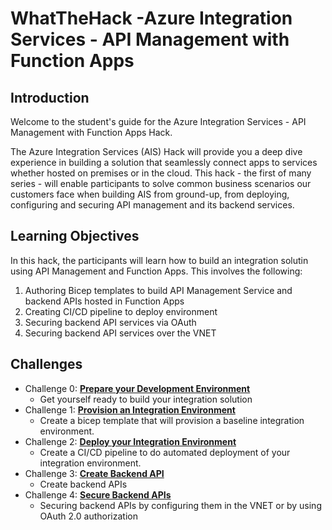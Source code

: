 # WhatTheHack -Azure Integration Services - API Management with Function Apps

## Introduction
Welcome to the student's guide for the Azure Integration Services - API Management with Function Apps Hack. 

The Azure Integration Services (AIS) Hack will provide you a deep dive experience in building a solution that seamlessly connect apps to services whether hosted on premises or in the cloud.  This hack - the first of many series - will enable participants to solve common business scenarios our customers face when building AIS from ground-up, from deploying, configuring and securing API management and its backend services. 


## Learning Objectives
In this hack, the participants will learn how to build an integration solutin using API Management and Function Apps.  This involves the following:

1. Authoring Bicep templates to build API Management Service and backend APIs hosted in Function Apps
2. Creating CI/CD pipeline to deploy environment
3. Securing backend API services via OAuth
4. Securing backend API services over the VNET


## Challenges
-  Challenge 0: **[Prepare your Development Environment](Challenge-00.md)**
   - Get yourself ready to build your integration solution
-  Challenge 1: **[Provision an Integration Environment](Challenge-01.md)**
   - Create a bicep template that will provision a baseline integration environment.
-  Challenge 2: **[Deploy your Integration Environment](Challenge-02.md)**
   - Create a CI/CD pipeline to do automated deployment of your integration environment.
-  Challenge 3: **[Create Backend API](Challenge-03.md)**
   - Create backend APIs
-  Challenge 4: **[Secure Backend APIs](Challenge-04.md)**
   - Securing backend APIs by configuring them in the VNET or by using OAuth 2.0 authorization
